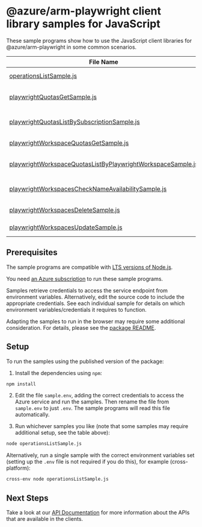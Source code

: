# @azure/arm-playwright client library samples for JavaScript

These sample programs show how to use the JavaScript client libraries for @azure/arm-playwright in some common scenarios.

| **File Name**                                                                                                           | **Description**                                                                                                                                 |
| ----------------------------------------------------------------------------------------------------------------------- | ----------------------------------------------------------------------------------------------------------------------------------------------- |
| [operationsListSample.js][operationslistsample]                                                                         | list the operations for the provider x-ms-original-file: 2025-09-01/Operations_List.json                                                        |
| [playwrightQuotasGetSample.js][playwrightquotasgetsample]                                                               | gets a subscription-level location-based Playwright quota resource by name. x-ms-original-file: 2025-09-01/PlaywrightQuotas_Get.json            |
| [playwrightQuotasListBySubscriptionSample.js][playwrightquotaslistbysubscriptionsample]                                 | lists Playwright quota resources for a given subscription ID. x-ms-original-file: 2025-09-01/PlaywrightQuotas_ListBySubscription.json           |
| [playwrightWorkspaceQuotasGetSample.js][playwrightworkspacequotasgetsample]                                             | gets a Playwright workspace quota resource by name. x-ms-original-file: 2025-09-01/PlaywrightWorkspaceQuotas_Get.json                           |
| [playwrightWorkspaceQuotasListByPlaywrightWorkspaceSample.js][playwrightworkspacequotaslistbyplaywrightworkspacesample] | lists quota resources for a given Playwright workspace. x-ms-original-file: 2025-09-01/PlaywrightWorkspaceQuotas_ListByPlaywrightWorkspace.json |
| [playwrightWorkspacesCheckNameAvailabilitySample.js][playwrightworkspaceschecknameavailabilitysample]                   | checks if a Playwright workspace name is available globally. x-ms-original-file: 2025-09-01/PlaywrightWorkspaces_CheckNameAvailability.json     |
| [playwrightWorkspacesDeleteSample.js][playwrightworkspacesdeletesample]                                                 | deletes a Playwright workspace resource asynchronously. x-ms-original-file: 2025-09-01/PlaywrightWorkspaces_Delete.json                         |
| [playwrightWorkspacesUpdateSample.js][playwrightworkspacesupdatesample]                                                 | updates a Playwright workspace resource synchronously. x-ms-original-file: 2025-09-01/PlaywrightWorkspaces_Update.json                          |

## Prerequisites

The sample programs are compatible with [LTS versions of Node.js](https://github.com/nodejs/release#release-schedule).

You need [an Azure subscription][freesub] to run these sample programs.

Samples retrieve credentials to access the service endpoint from environment variables. Alternatively, edit the source code to include the appropriate credentials. See each individual sample for details on which environment variables/credentials it requires to function.

Adapting the samples to run in the browser may require some additional consideration. For details, please see the [package README][package].

## Setup

To run the samples using the published version of the package:

1. Install the dependencies using `npm`:

```bash
npm install
```

2. Edit the file `sample.env`, adding the correct credentials to access the Azure service and run the samples. Then rename the file from `sample.env` to just `.env`. The sample programs will read this file automatically.

3. Run whichever samples you like (note that some samples may require additional setup, see the table above):

```bash
node operationsListSample.js
```

Alternatively, run a single sample with the correct environment variables set (setting up the `.env` file is not required if you do this), for example (cross-platform):

```bash
cross-env node operationsListSample.js
```

## Next Steps

Take a look at our [API Documentation][apiref] for more information about the APIs that are available in the clients.

[operationslistsample]: https://github.com/Azure/azure-sdk-for-js/blob/main/sdk/playwright/arm-playwright/samples/v1/javascript/operationsListSample.js
[playwrightquotasgetsample]: https://github.com/Azure/azure-sdk-for-js/blob/main/sdk/playwright/arm-playwright/samples/v1/javascript/playwrightQuotasGetSample.js
[playwrightquotaslistbysubscriptionsample]: https://github.com/Azure/azure-sdk-for-js/blob/main/sdk/playwright/arm-playwright/samples/v1/javascript/playwrightQuotasListBySubscriptionSample.js
[playwrightworkspacequotasgetsample]: https://github.com/Azure/azure-sdk-for-js/blob/main/sdk/playwright/arm-playwright/samples/v1/javascript/playwrightWorkspaceQuotasGetSample.js
[playwrightworkspacequotaslistbyplaywrightworkspacesample]: https://github.com/Azure/azure-sdk-for-js/blob/main/sdk/playwright/arm-playwright/samples/v1/javascript/playwrightWorkspaceQuotasListByPlaywrightWorkspaceSample.js
[playwrightworkspaceschecknameavailabilitysample]: https://github.com/Azure/azure-sdk-for-js/blob/main/sdk/playwright/arm-playwright/samples/v1/javascript/playwrightWorkspacesCheckNameAvailabilitySample.js
[playwrightworkspacesdeletesample]: https://github.com/Azure/azure-sdk-for-js/blob/main/sdk/playwright/arm-playwright/samples/v1/javascript/playwrightWorkspacesDeleteSample.js
[playwrightworkspacesupdatesample]: https://github.com/Azure/azure-sdk-for-js/blob/main/sdk/playwright/arm-playwright/samples/v1/javascript/playwrightWorkspacesUpdateSample.js
[apiref]: https://learn.microsoft.com/javascript/api/@azure/arm-playwright?view=azure-node-preview
[freesub]: https://azure.microsoft.com/free/
[package]: https://github.com/Azure/azure-sdk-for-js/tree/main/sdk/playwright/arm-playwright/README.md
